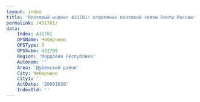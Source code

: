 ```yaml
---
layout: index
title: 'Почтовый индекс 431781: отделение почтовой связи Почты России'
permalink: /431781/
data:
    Index: 431781
    OPSName: Чеберчино
    OPSType: О
    OPSSubm: 431799
    Region: 'Мордовия Республика'
    Autonom: ''
    Area: 'Дубенский район'
    City: Чеберчино
    City1: ''
    ActDate: '20001030'
    IndexOld: ''
---
```

